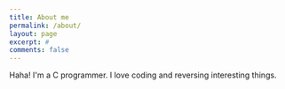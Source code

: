 ```yaml
---
title: About me
permalink: /about/
layout: page
excerpt: #
comments: false
---
```

Haha! I'm a C programmer. I love coding and reversing interesting things. 
